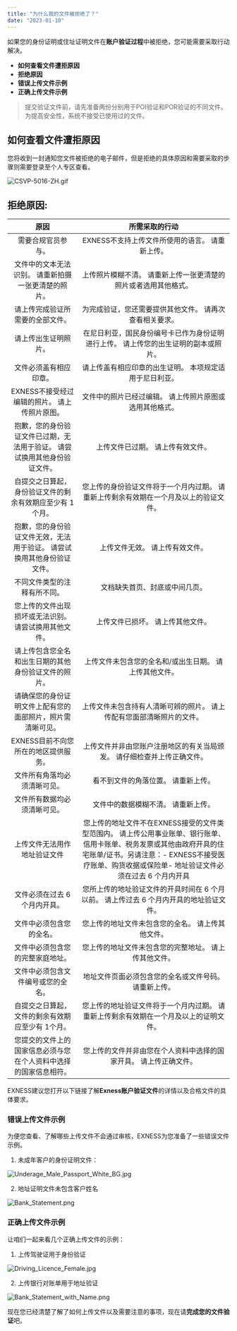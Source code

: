 ```yaml
---
title: "为什么我的文件被拒绝了？"
date: "2023-01-10"
---
```


如果您的身份证明或住址证明文件在**账户验证过程**中被拒绝，您可能需要采取行动解决。

- **如何查看文件遭拒原因**
- **拒绝原因**
- **错误上传文件示例**
- **正确上传文件示例**

> 提交验证文件前，请先准备两份分别用于POI验证和POR验证的不同文件。 为提高安全性，系统不接受已使用过的文件。

## 如何查看文件遭拒原因

您将收到一封通知您文件被拒绝的电子邮件，但是拒绝的具体原因和需要采取的步骤则需要登录至个人专区查看。

![CSVP-5016-ZH.gif](https://get.exness.help/hc/article_attachments/7224445894428)

## 拒绝原因:

| 原因| 所需采取的行动|
|:------:|:-------:|
| 需要合规官员参与。 | EXNESS不支持上传文件所使用的语言。 请重新上传。|
| 文件中的文本无法识别。 请重新拍摄一张更清楚的照片。| 上传照片模糊不清。 请重新上传一张更清楚的照片或者选用其他格式。 |
| 请上传完成验证所需要的全部文件。| 为完成验证，您还需要提供其他文件。 请再次查看相关要求。 |
| 请上传出生证明照片。| 在尼日利亚，国民身份编号卡已作为身份证明进行上传。 请上传您的出生证明的副本或照片。 |
| 文件必须盖有相应印章。 | 请上传盖有相应印章的出生证明。 本项规定适用于尼日利亚。 |
| EXNESS不接受经过编辑的照片。 请上传照片原图。| 文件中的照片已经过编辑。 请上传照片原图或选用其他格式。 |
| 抱歉，您的身份验证文件已过期，无法用于验证。 请尝试换用其他身份验证文件。 | 上传文件已过期。 请上传有效文件。|
| 自提交之日算起，身份验证文件的剩余有效期应至少有 1个月。 | 您上传的身份验证文件将于一个月内过期。 请重新上传剩余有效期在一个月及以上的验证文件。|
| 抱歉，您的身份验证文件无效，无法用于验证。 请尝试换用其他身份验证文件。| 上传文件无效。 请上传有效文件。 |
| 不同文件类型的注释有所不同。| 文档缺失首页、封底或中间几页。|
| 您上传的文件出现损坏或无法识别。 请尝试换用其他文件。 | 上传文件已损坏。 请上传其他文件。|
| 请上传包含您全名和出生日期的其他身份验证文件的照片。| 上传文件未包含您的全名和/或出生日期。 请上传其他文件。 |
| 请确保您的身份证明文件上配有您的面部照片，照片需清晰可见。 | 上传文件未包含持有人清晰可辨的照片。 请上传配有您面部清晰照片的文件。|
| EXNESS目前不向您所在的地区提供服务。 | 上传文件并非由您账户注册地区的有关当局颁发。 请仔细检查并上传正确文件。 |
| 文件所有角落均必须清晰可见。| 看不到文件的角落位置。 请重新上传。 |
| 文件所有数据均必须清晰可见。| 文件中的数据模糊不清。 请重新上传。 |
| 上传文件无法用作地址验证文件| 您上传的地址文件不在EXNESS接受的文件类型范围内。 请上传公用事业账单、银行账单、信用卡账单、税务发票或其他由政府开具的住宅账单/证书。另请注意：- EXNESS不接受医疗账单、购货收据或保险单- 地址验证文件必须在过去 6 个月内开具 |
| 文件必须在过去 6 个月内开具。| 您所上传的地址验证文件的开具时间在 6 个月以前。 请上传过去 6 个月内开具的地址验证文件。|
| 文件中必须包含您的全名。| 您上传的地址文件未包含您的全名。 请上传其他文件。|
| 文件中必须包含您的完整家庭地址。| 您上传的地址文件未包含您的完整地址。 请上传其他文件。|
| 文件中必须包含文件编号或您的全名。 | 地址文件页面必须包含您的全名或文件号码。 请重新上传。|
| 自提交之日算起，文件的剩余有效期应至少有 1个月。 | 您上传的地址验证文件将于一个月内过期。 请重新上传剩余有效期在一个月及以上的证明文件。|
| 您提交的文件上的国家信息必须与您在个人资料中选择的国家信息相符。| 您上传的文件并非由您在个人资料中选择的国家开具。 请上传正确文件。|


EXNESS建议您打开以下链接了解**Exness账户验证文件**的详情以及合格文件的具体要求。

### 错误上传文件示例

为便您查看、了解哪些上传文件不会通过审核，EXNESS为您准备了一些错误文件示例。

1. 未成年客户的身份证明文件：

![Underage_Male_Passport_White_BG.jpg](https://get.exness.help/hc/article_attachments/4403139308562/Underage_Male_Passport_White_BG.jpg)

2. 地址证明文件未包含客户姓名

![Bank_Statement.png](https://get.exness.help/hc/article_attachments/6104749776658/Bank_Statement.png)

### 正确上传文件示例

让咱们一起来看几个正确上传文件的示例：

1. 上传驾驶证用于身份验证

![Driving_Licence_Female.jpg](https://get.exness.help/hc/article_attachments/4402990255762/Driving_Licence_Female.jpg)

2. 上传银行对账单用于地址验证

![Bank_Statement_with_Name.png](https://get.exness.help/hc/article_attachments/6105124531218/Bank_Statement_with_Name.png)

现在您已经清楚了解了如何上传文件以及需要注意的事项，现在请**完成您的文件验证**吧。
